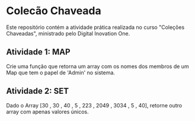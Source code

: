 # Colecão Chaveada

Este repositório contém a atividade prática realizada no curso "Coleções Chaveadas", ministrado pelo Digital Inovation One.

## Atividade 1: MAP 
Crie uma função que retorna um array com os nomes dos membros de um Map que tem o papel de 'Admin' no sistema.

## Atividade 2: SET 
Dado o Array [30 , 30 , 40 , 5 , 223 , 2049 , 3034 , 5 , 40], retorne outro array com apenas valores únicos.
